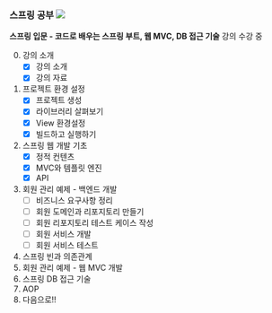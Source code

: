 ### 스프링 공부  <img src="https://img.shields.io/badge/spring-6DB33F?style=for-the-badge&logo=spring&logoColor=white"> 

**스프링 입문 - 코드로 배우는 스프링 부트, 웹 MVC, DB 접근 기술** 강의 수강 중



0. 강의 소개
   - [x] 강의 소개
   - [x] 강의 자료
1. 프로젝트 환경 설정
   - [x] 프로젝트 생성
   - [x] 라이브러리 살펴보기
   - [x] View 환경설정
   - [x] 빌드하고 실행하기
2. 스프링 웹 개발 기초
   - [x] 정적 컨텐츠
   - [x] MVC와 템플릿 엔진
   - [x] API
3. 회원 관리 예제 - 백엔드 개발
   - [ ] 비즈니스 요구사항 정리
   - [ ] 회원 도메인과 리포지토리 만들기
   - [ ] 회원 리포지토리 테스트 케이스 작성
   - [ ] 회원 서비스 개발
   - [ ] 회원 서비스 테스트
4. 스프링 빈과 의존관계
5. 회원 관리 예제 - 웹 MVC 개발
6. 스프링 DB 접근 기술
7. AOP
8. 다음으로!!
